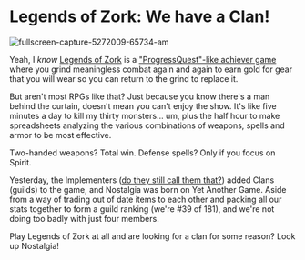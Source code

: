 # Legends of Zork: We have a Clan!

![fullscreen-capture-5272009-65734-am](http://westkarana.com/wp-content/uploads/2009/05/fullscreen-capture-5272009-65734-am.jpg "fullscreen-capture-5272009-65734-am")

Yeah, I *know* [Legends of Zork](http://legendsofzork.com/) is a ["ProgressQuest"-like achiever game](http://westkarana.com/index.php/2009/04/17/achiever-games-legends-of-zork-and-progress-quest/) where you grind meaningless combat again and again to earn gold for gear that you will wear so you can return to the grind to replace it.

But aren't most RPGs like that? Just because you know there's a man behind the curtain, doesn't mean you can't enjoy the show. It's like five minutes a day to kill my thirty monsters... um, plus the half hour to make spreadsheets analyzing the various combinations of weapons, spells and armor to be most effective.

Two-handed weapons? Total win. Defense spells? Only if you focus on Spirit.

Yesterday, the Implementers ([do they still call them that?](http://en.wikipedia.org/wiki/Implementer)) added Clans (guilds) to the game, and Nostalgia was born on Yet Another Game. Aside from a way of trading out of date items to each other and packing all our stats together to form a guild ranking (we're #39 of 181), and we're not doing too badly with just four members.

Play Legends of Zork at all and are looking for a clan for some reason? Look up Nostalgia!
